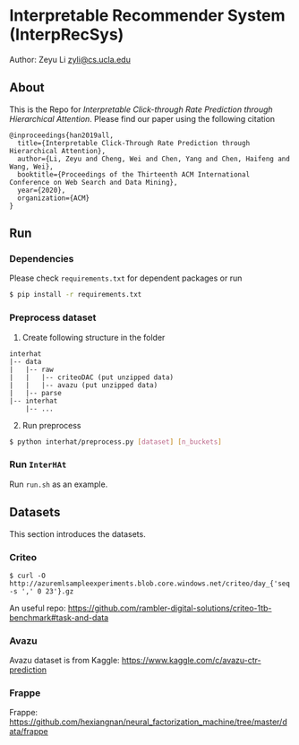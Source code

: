 # Interpretable Recommender System (InterpRecSys)

Author: Zeyu Li <zyli@cs.ucla.edu>


## About
This is the Repo for _Interpretable Click-through Rate Prediction through Hierarchical Attention_.
Please find our paper using the following citation
```text
@inproceedings{han2019all,
  title={Interpretable Click-Through Rate Prediction through Hierarchical Attention},
  author={Li, Zeyu and Cheng, Wei and Chen, Yang and Chen, Haifeng and Wang, Wei},
  booktitle={Proceedings of the Thirteenth ACM International Conference on Web Search and Data Mining},
  year={2020},
  organization={ACM}
}
```

## Run

### Dependencies
Please check `requirements.txt` for dependent packages or run
```bash
$ pip install -r requirements.txt
```

### Preprocess dataset
1. Create following structure in the folder
```text
interhat
|-- data
|   |-- raw
|   |   |-- criteoDAC (put unzipped data)
|   |   |-- avazu (put unzipped data)
|   |-- parse
|-- interhat
    |-- ...
```
2. Run preprocess
```bash
$ python interhat/preprocess.py [dataset] [n_buckets]
```

### Run `InterHAt`
Run `run.sh` as an example.

## Datasets
This section introduces the datasets.
### Criteo
```
$ curl -O http://azuremlsampleexperiments.blob.core.windows.net/criteo/day_{'seq -s ',' 0 23'}.gz
```
An useful repo: https://github.com/rambler-digital-solutions/criteo-1tb-benchmark#task-and-data

### Avazu
Avazu dataset is from Kaggle: https://www.kaggle.com/c/avazu-ctr-prediction

### Frappe
Frappe: https://github.com/hexiangnan/neural_factorization_machine/tree/master/data/frappe
